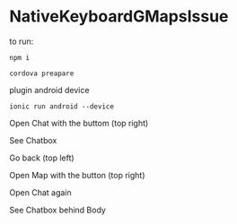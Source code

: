 # NativeKeyboardGMapsIssue
to run:

`npm i`

`cordova preapare`

plugin android device

`ionic run android --device`


Open Chat with the buttom (top right) 

See Chatbox 

Go back (top left)

Open Map  with the button (top right)

Open Chat again

See Chatbox behind Body 
